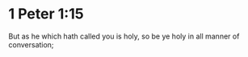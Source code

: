 # 1 Peter 1:15

But as he which hath called you is holy, so be ye holy in all manner of conversation;
